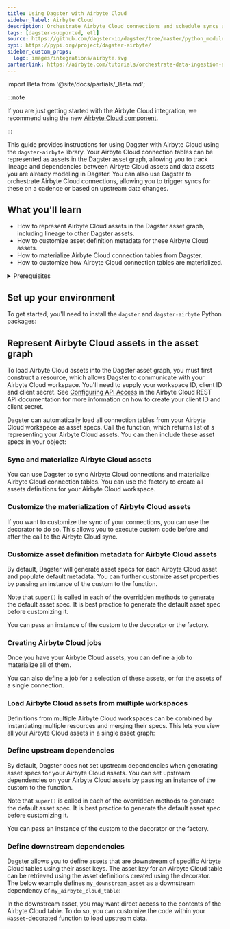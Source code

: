 ```yaml
---
title: Using Dagster with Airbyte Cloud
sidebar_label: Airbyte Cloud
description: Orchestrate Airbyte Cloud connections and schedule syncs alongside upstream or downstream dependencies.
tags: [dagster-supported, etl]
source: https://github.com/dagster-io/dagster/tree/master/python_modules/libraries/dagster-airbyte
pypi: https://pypi.org/project/dagster-airbyte/
sidebar_custom_props:
  logo: images/integrations/airbyte.svg
partnerlink: https://airbyte.com/tutorials/orchestrate-data-ingestion-and-transformation-pipelines
---
```


import Beta from '@site/docs/partials/\_Beta.md';

<Beta />

:::note

If you are just getting started with the Airbyte Cloud integration, we recommend using the new [Airbyte Cloud component](/guides/build/components/integrations/airbyte-cloud-component-tutorial).

:::


This guide provides instructions for using Dagster with Airbyte Cloud using the `dagster-airbyte` library. Your Airbyte Cloud connection tables can be represented as assets in the Dagster asset graph, allowing you to track lineage and dependencies between Airbyte Cloud assets and data assets you are already modeling in Dagster. You can also use Dagster to orchestrate Airbyte Cloud connections, allowing you to trigger syncs for these on a cadence or based on upstream data changes.

## What you'll learn

- How to represent Airbyte Cloud assets in the Dagster asset graph, including lineage to other Dagster assets.
- How to customize asset definition metadata for these Airbyte Cloud assets.
- How to materialize Airbyte Cloud connection tables from Dagster.
- How to customize how Airbyte Cloud connection tables are materialized.

<details>
  <summary>Prerequisites</summary>

- The `dagster` and `dagster-airbyte` libraries installed in your environment
- Familiarity with asset definitions and the Dagster asset graph
- Familiarity with Dagster resources
- Familiarity with Airbyte Cloud concepts, like connections and connection tables
- An Airbyte Cloud workspace
- An Airbyte Cloud client ID and client secret. For more information, see [Configuring API Access](https://docs.airbyte.com/using-airbyte/configuring-api-access) in the Airbyte Cloud REST API documentation.

</details>

## Set up your environment

To get started, you'll need to install the `dagster` and `dagster-airbyte` Python packages:

<PackageInstallInstructions packageName="dagster-airbyte" />

## Represent Airbyte Cloud assets in the asset graph

To load Airbyte Cloud assets into the Dagster asset graph, you must first construct a <PyObject section="libraries" module="dagster_airbyte" object="AirbyteCloudWorkspace" /> resource, which allows Dagster to communicate with your Airbyte Cloud workspace. You'll need to supply your workspace ID, client ID and client secret. See [Configuring API Access](https://docs.airbyte.com/using-airbyte/configuring-api-access) in the Airbyte Cloud REST API documentation for more information on how to create your client ID and client secret.

Dagster can automatically load all connection tables from your Airbyte Cloud workspace as asset specs. Call the <PyObject section="libraries" module="dagster_airbyte" object="load_airbyte_cloud_asset_specs" /> function, which returns list of <PyObject section="assets" object="AssetSpec" />s representing your Airbyte Cloud assets. You can then include these asset specs in your <PyObject section="definitions" module="dagster" object="Definitions" /> object:

<CodeExample
  path="docs_snippets/docs_snippets/integrations/airbyte_cloud/representing_airbyte_cloud_assets.py"
  language="python"
/>

### Sync and materialize Airbyte Cloud assets

You can use Dagster to sync Airbyte Cloud connections and materialize Airbyte Cloud connection tables. You can use the <PyObject section="libraries" module="dagster_airbyte" object="build_airbyte_assets_definitions" /> factory to create all assets definitions for your Airbyte Cloud workspace.

<CodeExample
  path="docs_snippets/docs_snippets/integrations/airbyte_cloud/sync_and_materialize_airbyte_cloud_assets.py"
  language="python"
/>

### Customize the materialization of Airbyte Cloud assets

If you want to customize the sync of your connections, you can use the <PyObject section="libraries" module="dagster_airbyte" object="airbyte_assets" /> decorator to do so. This allows you to execute custom code before and after the call to the Airbyte Cloud sync.

<CodeExample
  path="docs_snippets/docs_snippets/integrations/airbyte_cloud/customize_airbyte_cloud_asset_defs.py"
  language="python"
/>

### Customize asset definition metadata for Airbyte Cloud assets

By default, Dagster will generate asset specs for each Airbyte Cloud asset and populate default metadata. You can further customize asset properties by passing an instance of the custom <PyObject section="libraries" module="dagster_airbyte" object="DagsterAirbyteTranslator" /> to the <PyObject section="libraries" module="dagster_airbyte" object="load_airbyte_cloud_asset_specs" /> function.

<CodeExample
  path="docs_snippets/docs_snippets/integrations/airbyte_cloud/customize_airbyte_cloud_translator_asset_spec.py"
  language="python"
/>

Note that `super()` is called in each of the overridden methods to generate the default asset spec. It is best practice to generate the default asset spec before customizing it.

You can pass an instance of the custom <PyObject section="libraries" module="dagster_airbyte" object="DagsterAirbyteTranslator" /> to the <PyObject section="libraries" module="dagster_airbyte" object="airbyte_assets" /> decorator or the <PyObject section="libraries" module="dagster_airbyte" object="build_airbyte_assets_definitions" /> factory.

### Creating Airbyte Cloud jobs

Once you have your Airbyte Cloud assets, you can define a job to materialize all of them.

<CodeExample path="docs_snippets/docs_snippets/integrations/airbyte_cloud/create_airbyte_cloud_all_assets_job.py" language="python" />

You can also define a job for a selection of these assets, or for the assets of a single connection.

<CodeExample path="docs_snippets/docs_snippets/integrations/airbyte_cloud/create_airbyte_cloud_selection_job.py" language="python" />


### Load Airbyte Cloud assets from multiple workspaces

Definitions from multiple Airbyte Cloud workspaces can be combined by instantiating multiple <PyObject section="libraries" module="dagster_airbyte" object="AirbyteCloudWorkspace" /> resources and merging their specs. This lets you view all your Airbyte Cloud assets in a single asset graph:

<CodeExample
  path="docs_snippets/docs_snippets/integrations/airbyte_cloud/multiple_airbyte_cloud_workspaces.py"
  language="python"
/>

### Define upstream dependencies

By default, Dagster does not set upstream dependencies when generating asset specs for your Airbyte Cloud assets. You can set upstream dependencies on your Airbyte Cloud assets by passing an instance of the custom <PyObject section="libraries" module="dagster_airbyte" object="DagsterAirbyteTranslator" /> to the <PyObject section="libraries" module="dagster_airbyte" object="load_airbyte_cloud_asset_specs" /> function.

<CodeExample
  startAfter="start_upstream_asset"
  endBefore="end_upstream_asset"
  path="docs_snippets/docs_snippets/integrations/airbyte_cloud/define_upstream_dependencies.py"
/>

Note that `super()` is called in each of the overridden methods to generate the default asset spec. It is best practice to generate the default asset spec before customizing it.

You can pass an instance of the custom <PyObject section="libraries" module="dagster_airbyte" object="DagsterAirbyteTranslator" /> to the <PyObject section="libraries" module="dagster_airbyte" object="airbyte_assets" /> decorator or the <PyObject section="libraries" module="dagster_airbyte" object="build_airbyte_assets_definitions" /> factory.

### Define downstream dependencies

Dagster allows you to define assets that are downstream of specific Airbyte Cloud tables using their asset keys. The asset key for an Airbyte Cloud table can be retrieved using the asset definitions created using the <PyObject section="libraries" module="dagster_airbyte" object="airbyte_assets" /> decorator. The below example defines `my_downstream_asset` as a downstream dependency of `my_airbyte_cloud_table`:

<CodeExample
  startAfter="start_downstream_asset"
  endBefore="end_downstream_asset"
  path="docs_snippets/docs_snippets/integrations/airbyte_cloud/define_downstream_dependencies.py"
/>

In the downstream asset, you may want direct access to the contents of the Airbyte Cloud table. To do so, you can customize the code within your `@asset`-decorated function to load upstream data.
